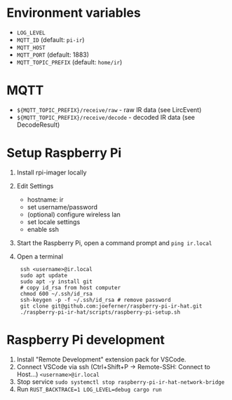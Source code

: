 # Environment variables

- `LOG_LEVEL`
- `MQTT_ID` (default: `pi-ir`)
- `MQTT_HOST`
- `MQTT_PORT` (default: 1883)
- `MQTT_TOPIC_PREFIX` (default: `home/ir`)

# MQTT

- `${MQTT_TOPIC_PREFIX}/receive/raw` - raw IR data (see LircEvent)
- `${MQTT_TOPIC_PREFIX}/receive/decode` - decoded IR data (see DecodeResult)

# Setup Raspberry Pi

1. Install rpi-imager locally
1. Edit Settings
   - hostname: ir
   - set username/password
   - (optional) configure wireless lan
   - set locale settings
   - enable ssh
1. Start the Raspberry Pi, open a command prompt and `ping ir.local`
1. Open a terminal

        ssh <username>@ir.local
        sudo apt update
        sudo apt -y install git
        # copy id_rsa from host computer
        chmod 600 ~/.ssh/id_rsa
        ssh-keygen -p -f ~/.ssh/id_rsa # remove password
        git clone git@github.com:joeferner/raspberry-pi-ir-hat.git
        ./raspberry-pi-ir-hat/scripts/raspberry-pi-setup.sh

# Raspberry Pi development

1. Install "Remote Development" extension pack for VSCode.
1. Connect VSCode via ssh (Ctrl+Shift+P -> Remote-SSH: Connect to Host...) `<username>@ir.local`
1. Stop service `sudo systemctl stop raspberry-pi-ir-hat-network-bridge`
1. Run `RUST_BACKTRACE=1 LOG_LEVEL=debug cargo run`
